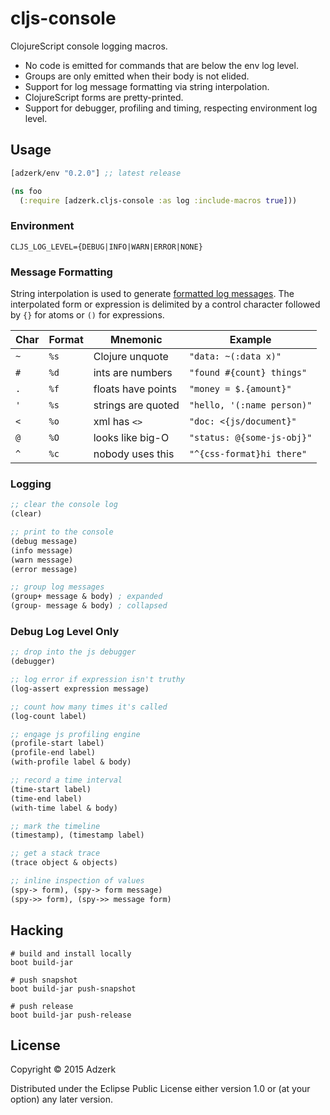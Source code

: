 # cljs-console

ClojureScript console logging macros.

- No code is emitted for commands that are below the env log level.
- Groups are only emitted when their body is not elided.
- Support for log message formatting via string interpolation.
- ClojureScript forms are pretty-printed.
- Support for debugger, profiling and timing, respecting environment log level.

## Usage

[](dependency)
```clojure
[adzerk/env "0.2.0"] ;; latest release
```
[](/dependency)

```clojure
(ns foo
  (:require [adzerk.cljs-console :as log :include-macros true]))
```

### Environment

```
CLJS_LOG_LEVEL={DEBUG|INFO|WARN|ERROR|NONE}
```

### Message Formatting

String interpolation is used to generate [formatted log messages][format]. The
interpolated form or expression is delimited by a control character followed by
`{}` for atoms or `()` for expressions.

| Char | Format | Mnemonic            | Example                    |
|------|--------|---------------------|----------------------------|
| `~`  | `%s`   | Clojure unquote     | `"data: ~(:data x)"`       |
| `#`  | `%d`   | ints are numbers    | `"found #{count} things"`  |
| `.`  | `%f`   | floats have points  | `"money = $.{amount}"`     |
| `'`  | `%s`   | strings are quoted  | `"hello, '(:name person)"` |
| `<`  | `%o`   | xml has `<>`        | `"doc: <{js/document}"`    |
| `@`  | `%O`   | looks like big-O    | `"status: @{some-js-obj}"` |
| `^`  | `%c`   | nobody uses this    | `"^{css-format}hi there"`  |

### Logging

```clojure
;; clear the console log
(clear)

;; print to the console
(debug message)
(info message)
(warn message)
(error message)

;; group log messages
(group+ message & body) ; expanded
(group- message & body) ; collapsed
```

### Debug Log Level Only

```clojure
;; drop into the js debugger
(debugger)

;; log error if expression isn't truthy
(log-assert expression message)

;; count how many times it's called
(log-count label)

;; engage js profiling engine
(profile-start label)
(profile-end label)
(with-profile label & body)

;; record a time interval
(time-start label)
(time-end label)
(with-time label & body)

;; mark the timeline
(timestamp), (timestamp label)

;; get a stack trace
(trace object & objects)

;; inline inspection of values
(spy-> form), (spy-> form message)
(spy->> form), (spy->> message form)
```

## Hacking

```
# build and install locally
boot build-jar
```
```
# push snapshot
boot build-jar push-snapshot
```
```
# push release
boot build-jar push-release
```

## License

Copyright © 2015 Adzerk

Distributed under the Eclipse Public License either version 1.0 or (at
your option) any later version.

[format]: https://developer.chrome.com/devtools/docs/console-api#consolelogobject-object

